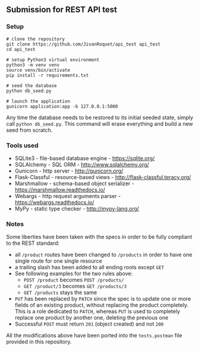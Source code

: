 ## Submission for REST API test

### Setup

```shell
# clone the repository
git clone https://github.com/JivanRoquet/api_test api_test
cd api_test

# setup Python3 virtual environment
python3 -m venv venv
source venv/bin/activate
pip install -r requirements.txt

# seed the database
python db_seed.py

# launch the application
gunicorn application:app -b 127.0.0.1:5000
```

Any time the database needs to be restored to its initial seeded state, simply call `python db_seed.py`.
This command will erase everything and build a new seed from scratch.

### Tools used

- SQLite3 - file-based database engine - https://sqlite.org/
- SQLAlchemy - SQL ORM - http://www.sqlalchemy.org/
- Gunicorn - http server - http://gunicorn.org/
- Flask-Classful - resource-based views - http://flask-classful.teracy.org/
- Marshmallow - schema-based object serializer - https://marshmallow.readthedocs.io/
- Webargs - http request arguments parser - https://webargs.readthedocs.io/
- MyPy - static type checker - http://mypy-lang.org/

### Notes

Some liberties have been taken with the specs in order to be fully compliant to the REST standard:

- all `/product` routes have been changed to `/products` in order to have one single route for one single resource
- a trailing slash has been added to all ending roots except `GET`
- See following examples for the two rules above:
  - `POST /product` becomes `POST /products/`
  - `GET /product/3` becomes `GET /products/3`
  - `GET /products` stays the same
- `PUT` has been replaced by `PATCH` since the spec is to update one or more fields of an existing product,
  without replacing the product completely.
  This is a role dedicated to `PATCH`, whereas `PUT` is used to completely replace one product
  by another one, deleting the previous one
- Successful `POST` must return `201` (object created) and not `200`

All the modifications above have been ported into the `tests.postman` file provided in this repository.

